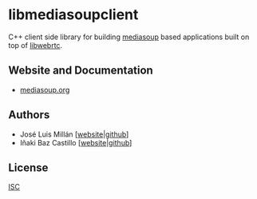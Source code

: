 # libmediasoupclient

C++ client side library for building [mediasoup][mediasoup-website] based applications built on top of [libwebrtc][libwebrtc].



## Website and Documentation

* [mediasoup.org][mediasoup-website]



## Authors

* José Luis Millán [[website](https://jssip.net)|[github](https://github.com/jmillan/)]
* Iñaki Baz Castillo [[website](https://inakibaz.me)|[github](https://github.com/ibc/)]



## License

[ISC](./LICENSE)




[mediasoup-website]: https://mediasoup.org
[libwebrtc]: https://webrtc.org/native-code
